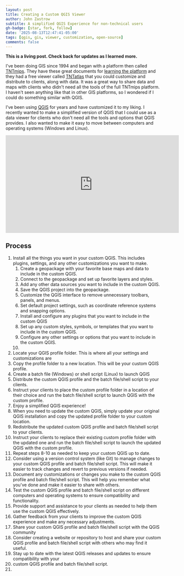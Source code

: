 ```yaml
---
layout: post
title: Creating a Custom QGIS Viewer
author: John Zastrow
subtitle: A simplified QGIS Experience for non-technical users
gh-badge: [star, fork, follow]
date: '2025-08-13T12:47:41-05:00'
tags: [qgis, gis, viewer, customization, open-source]
comments: false
---
```



**This is a living post. Check back for updates as I learned more.**

I've been doing GIS since 1994 and began with a platform then called [TNTmips](https://www.microimages.com/documentation/FeatureSummaries/index.htm). They have these great documents for [learning the platform](https://www.microimages.com/documentation/html/Categories/Terrain%20Analysis%20and%20Operations.htm) and they had a free viewer called [TNTatlas](https://www.microimages.com/documentation/Tutorials/tntatlx.pdf) that you could customize and distribute to clients, along with data. It was a great way to share data and maps with clients who didn't need all the tools of the full TNTmips platform. I haven't seen anything like that in other GIS platforms, so I wondered if I could do something similar with QGIS.

I've been using [QGIS](https://qgis.org) for years and have customized it to my liking. I recently wanted to make a simplified version of QGIS that I could use as a data viewer for clients who don't need all the tools and options that QGIS provides. I also wanted to make it easy to move between computers and operating systems (Windows and Linux).

<iframe width="560" height="315" src="https://www.youtube-nocookie.com/embed/i6L84WMVka4?si=ds7lJqJ6ZdYIyosl" title="YouTube video player" frameborder="0" allow="accelerometer; autoplay; clipboard-write; encrypted-media; gyroscope; picture-in-picture; web-share" referrerpolicy="strict-origin-when-cross-origin" allowfullscreen></iframe>

## Process

1. Install all the things you want in your custom QGIS. This includes plugins, settings, and any other customizations you want to make.
   1. Create a geopackage with your favorite base maps and data to include in the custom QGIS.
   2. Connect to the geopackage and set up favorite layers and styles.
   3. Add any other data sources you want to include in the custom QGIS.
   4. Save the QGIS project into the geopackage.
   5. Customize the QGIS interface to remove unnecessary toolbars, panels, and menus.
   6. Set default project settings, such as coordinate reference systems and snapping options.
   7. Install and configure any plugins that you want to include in the custom QGIS
   8. Set up any custom styles, symbols, or templates that you want to include in the custom QGIS.
   9. Configure any other settings or options that you want to include in the custom QGIS.
   10. 
2. Locate your QGIS profile folder. This is where all your settings and customizations are
3. Copy the profile folder to a new location. This will be your custom QGIS profile.
4. Create a batch file (Windows) or shell script (Linux) to launch QGIS
5. Distribute the custom QGIS profile and the batch file/shell script to your clients.
6. Instruct your clients to place the custom profile folder in a location of their choice and run the batch file/shell script to launch QGIS with the custom profile.
7. Enjoy a simplified QGIS experience!
8. When you need to update the custom QGIS, simply update your original QGIS installation and copy the updated profile folder to your custom location.
9.  Redistribute the updated custom QGIS profile and batch file/shell script to your clients.
10. Instruct your clients to replace their existing custom profile folder with the updated one and run the batch file/shell script to launch the updated QGIS with the custom profile.
11. Repeat steps 8-10 as needed to keep your custom QGIS up to date.
12. Consider using a version control system (like Git) to manage changes to your custom QGIS profile and batch file/shell script. This will make it easier to track changes and revert to previous versions if needed.
13. Document any customizations or changes you make to the custom QGIS profile and batch file/shell script. This will help you remember what you've done and make it easier to share with others.
14. Test the custom QGIS profile and batch file/shell script on different computers and operating systems to ensure compatibility and functionality.
15. Provide support and assistance to your clients as needed to help them use the custom QGIS effectively.
16. Gather feedback from your clients to improve the custom QGIS experience and make any necessary adjustments.
17. Share your custom QGIS profile and batch file/shell script with the QGIS community
18. Consider creating a website or repository to host and share your custom QGIS profile and batch file/shell script with others who may find it useful.
19. Stay up to date with the latest QGIS releases and updates to ensure compatibility with your
20. custom QGIS profile and batch file/shell script.
21. 